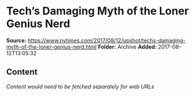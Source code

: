 # Tech’s Damaging Myth of the Loner Genius Nerd

**Source:** https://www.nytimes.com/2017/08/12/upshot/techs-damaging-myth-of-the-loner-genius-nerd.html
**Folder:** Archive
**Added:** 2017-08-12T13:05:32




## Content
*Content would need to be fetched separately for web URLs*
